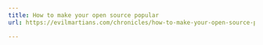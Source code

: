 ```yaml
---
title: How to make your open source popular
url: https://evilmartians.com/chronicles/how-to-make-your-open-source-popular

---
```

